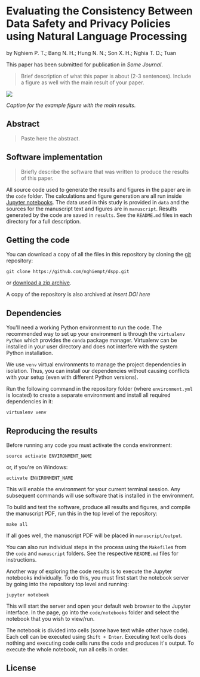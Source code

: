 # Evaluating the Consistency Between Data Safety and Privacy Policies using Natural Language Processing

by
Nghiem P. T.;
Bang N. H.;
Hung N. N.;
Son X. H.;
Nghia T. D.;
Tuan

This paper has been submitted for publication in *Some Journal*.

> Brief description of what this paper is about (2-3 sentences). Include a
> figure as well with the main result of your paper.

![](figure)

*Caption for the example figure with the main results.*


## Abstract

> Paste here the abstract.


## Software implementation

> Briefly describe the software that was written to produce the results of this
> paper.

All source code used to generate the results and figures in the paper are in
the `code` folder.
The calculations and figure generation are all run inside
[Jupyter notebooks](http://jupyter.org/).
The data used in this study is provided in `data` and the sources for the
manuscript text and figures are in `manuscript`.
Results generated by the code are saved in `results`.
See the `README.md` files in each directory for a full description.


## Getting the code

You can download a copy of all the files in this repository by cloning the
[git](https://git-scm.com/) repository:

    git clone https://github.com/nghiempt/dspp.git

or [download a zip archive](https://github.com/nghiempt/dspp/archive/refs/heads/main.zip).

A copy of the repository is also archived at *insert DOI here*


## Dependencies

You'll need a working Python environment to run the code.
The recommended way to set up your environment is through the
`virtualenv Python` which
provides the `conda` package manager.
Virtualenv can be installed in your user directory and does not interfere with
the system Python installation.

We use `venv` virtual environments to manage the project dependencies in
isolation.
Thus, you can install our dependencies without causing conflicts with your
setup (even with different Python versions).

Run the following command in the repository folder (where `environment.yml`
is located) to create a separate environment and install all required
dependencies in it:

    virtualenv venv

## Reproducing the results

Before running any code you must activate the conda environment:

    source activate ENVIRONMENT_NAME

or, if you're on Windows:

    activate ENVIRONMENT_NAME

This will enable the environment for your current terminal session.
Any subsequent commands will use software that is installed in the environment.

To build and test the software, produce all results and figures, and compile
the manuscript PDF, run this in the top level of the repository:

    make all

If all goes well, the manuscript PDF will be placed in `manuscript/output`.

You can also run individual steps in the process using the `Makefile`s from the
`code` and `manuscript` folders. See the respective `README.md` files for
instructions.

Another way of exploring the code results is to execute the Jupyter notebooks
individually.
To do this, you must first start the notebook server by going into the
repository top level and running:

    jupyter notebook

This will start the server and open your default web browser to the Jupyter
interface. In the page, go into the `code/notebooks` folder and select the
notebook that you wish to view/run.

The notebook is divided into cells (some have text while other have code).
Each cell can be executed using `Shift + Enter`.
Executing text cells does nothing and executing code cells runs the code
and produces it's output.
To execute the whole notebook, run all cells in order.


## License

